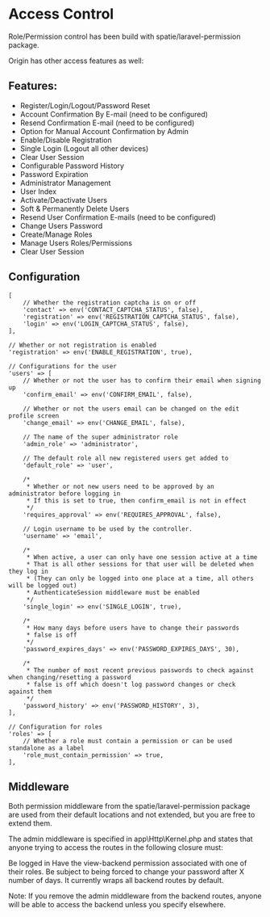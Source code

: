# Access Control
Role/Permission control has been build with spatie/laravel-permission package.

Origin has other access features as well:

## Features:

- Register/Login/Logout/Password Reset
- Account Confirmation By E-mail (need to be configured)
- Resend Confirmation E-mail (need to be configured)
- Option for Manual Account Confirmation by Admin
- Enable/Disable Registration
- Single Login (Logout all other devices)
- Clear User Session
- Configurable Password History
- Password Expiration
- Administrator Management
- User Index
- Activate/Deactivate Users
- Soft & Permanently Delete Users
- Resend User Confirmation E-mails (need to be configured)
- Change Users Password
- Create/Manage Roles
- Manage Users Roles/Permissions
- Clear User Session

## Configuration

    [
        // Whether the registration captcha is on or off
        'contact' => env('CONTACT_CAPTCHA_STATUS', false),
        'registration' => env('REGISTRATION_CAPTCHA_STATUS', false),
        'login' => env('LOGIN_CAPTCHA_STATUS', false),
    ],

    // Whether or not registration is enabled
    'registration' => env('ENABLE_REGISTRATION', true),

    // Configurations for the user
    'users' => [
        // Whether or not the user has to confirm their email when signing up
        'confirm_email' => env('CONFIRM_EMAIL', false),

        // Whether or not the users email can be changed on the edit profile screen
        'change_email' => env('CHANGE_EMAIL', false),

        // The name of the super administrator role
        'admin_role' => 'administrator',

        // The default role all new registered users get added to
        'default_role' => 'user',

        /*
         * Whether or not new users need to be approved by an administrator before logging in
         * If this is set to true, then confirm_email is not in effect
         */
        'requires_approval' => env('REQUIRES_APPROVAL', false),

        // Login username to be used by the controller.
        'username' => 'email',

        /*
         * When active, a user can only have one session active at a time
         * That is all other sessions for that user will be deleted when they log in
         * (They can only be logged into one place at a time, all others will be logged out)
         * AuthenticateSession middleware must be enabled
         */
        'single_login' => env('SINGLE_LOGIN', true),

        /*
         * How many days before users have to change their passwords
         * false is off
         */
        'password_expires_days' => env('PASSWORD_EXPIRES_DAYS', 30),

        /*
         * The number of most recent previous passwords to check against when changing/resetting a password
         * false is off which doesn't log password changes or check against them
         */
        'password_history' => env('PASSWORD_HISTORY', 3),
    ],

    // Configuration for roles
    'roles' => [
        // Whether a role must contain a permission or can be used standalone as a label
        'role_must_contain_permission' => true,
    ],

## Middleware
Both permission middleware from the spatie/laravel-permission package are used from their default locations and not extended, but you are free to extend them.

The admin middleware is specified in app\Http\Kernel.php and states that anyone trying to access the routes in the following closure must:

Be logged in
Have the view-backend permission associated with one of their roles.
Be subject to being forced to change your password after X number of days.
It currently wraps all backend routes by default.

Note: If you remove the admin middleware from the backend routes, anyone will be able to access the backend unless you specify elsewhere.